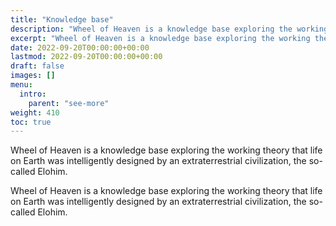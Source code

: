 ```yaml
---
title: "Knowledge base"
description: "Wheel of Heaven is a knowledge base exploring the working theory that life on Earth was intelligently designed by an extraterrestrial civilization, the so-called Elohim."
excerpt: "Wheel of Heaven is a knowledge base exploring the working theory that life on Earth was intelligently designed by an extraterrestrial civilization, the so-called Elohim."
date: 2022-09-20T00:00:00+00:00
lastmod: 2022-09-20T00:00:00+00:00
draft: false
images: []
menu:
  intro:
    parent: "see-more"
weight: 410
toc: true
---
```


Wheel of Heaven is a knowledge base exploring the working theory that life on Earth was intelligently designed by an extraterrestrial civilization, the so-called Elohim.

Wheel of Heaven is a knowledge base exploring the working theory that life on Earth was intelligently designed by an extraterrestrial civilization, the so-called Elohim.
